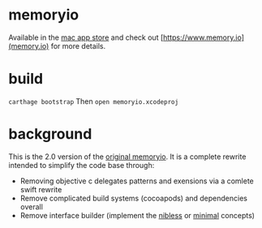 # memoryio

Available in the [mac app store](https://itunes.apple.com/us/app/memoryio/id694665051?ls=1&mt=12) and check out [https://www.memory.io](memory.io) for more details.

# build
`carthage bootstrap` Then `open memoryio.xcodeproj`

# background
This is the 2.0 version of the [original memoryio](https://github.com/memoryio/memoryio-macosx). It is a complete rewrite intended to simplify the code base through:
* Removing objective c delegates patterns and exensions via a comlete swift rewrite
* Remove complicated build systems (cocoapods) and dependencies overall
* Remove interface builder (implement the [nibless](https://lapcatsoftware.com/articles/working-without-a-nib-part-11.html) or [minimal](https://www.cocoawithlove.com/2010/09/minimalist-cocoa-programming.html) concepts)
